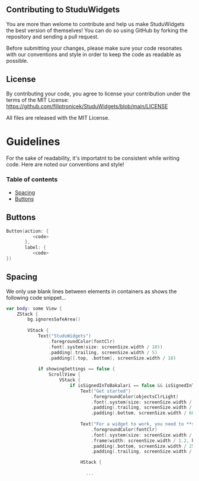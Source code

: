 ## Contributing to StuduWidgets

You are more than welome to contribute and help us make StuduWidgets the best version of themselves! You can do so using GitHub by forking the repository and sending a pull request. 

Before submitting your changes, please make sure your code resonates with our conventions and style in order to keep the code as readable as possible. 

## License 

By contributing your code, you agree to license your contribution under the terms of the MIT License: 
https://github.com/filiptronicek/StuduWidgets/blob/main/LICENSE

All files are released with the MIT License.

# Guidelines 

For the sake of readability, it's importatnt to be consistent while writing code. Here are noted our conventions and style!

### Table of contents 

+ <a href="">Spacing</a>
+ <a href="">Buttons</a>

## Buttons 

```swift
Button(action: {
          <code>
       },
       label: {
          <code> 
})
```

## Spacing

We only use blank lines between elements in containers as shows the following code snippet...

```swift
var body: some View {
    ZStack {
        bg.ignoresSafeArea()
            
        VStack {
            Text("StuduWidgets")
                .foregroundColor(fontClr)
                .font(.system(size: screenSize.width / 10))
                .padding(.trailing, screenSize.width / 5)
                .padding([.top, .bottom], screenSize.width / 18)
                
            if showingSettings == false {
                ScrollView {
                    VStack {
                        if isSignedInToBakalari == false && isSignedInToStrava == false {
                            Text("Get started")
                                .foregroundColor(objectsClrLight)
                                .font(.system(size: screenSize.width / 15))
                                .padding(.trailing, screenSize.width / 1.8)
                                .padding(.bottom, screenSize.width / 60)
                            
                            Text("For a widget to work, you need to **sign in** \nto a corresponding service...")
                                .foregroundColor(fontClr)
                                .font(.system(size: screenSize.width / 25))
                                .frame(width: screenSize.width / 1.2, height: screenSize.width / 10)
                                .padding(.bottom, screenSize.width / 25)
                                .padding(.trailing, screenSize.width / 9)

                            HStack {
                            
                              ...
                                
```
